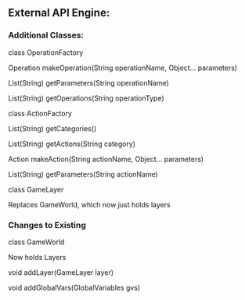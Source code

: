 ## External API Engine: 

### Additional Classes:

class OperationFactory

   Operation makeOperation(String operationName, Object... parameters)

   List(String) getParameters(String operationName)

   List(String) getOperations(String operationType)
   
class ActionFactory

   List(String) getCategories()
   
   List(String) getActions(String category)

   Action makeAction(String actionName, Object... parameters)
   
   List(String) getParameters(String actionName)
   
class GameLayer

   Replaces GameWorld, which now just holds layers

### Changes to Existing

class GameWorld

   Now holds Layers

   void addLayer(GameLayer layer)
   
   void addGlobalVars(GlobalVariables gvs)
   